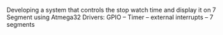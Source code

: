 Developing a system that controls the stop watch time and display it on 7 Segment using Atmega32
Drivers: GPIO – Timer – external interrupts – 7 segments
